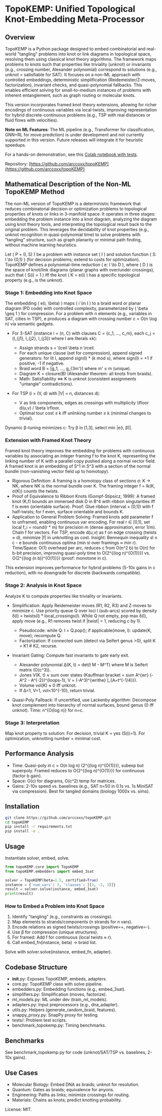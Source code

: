 # TopoKEMP: Unified Topological Knot-Embedding Meta-Processor

## Overview
TopoKEMP is a Python package designed to embed combinatorial and real-world "tangling" problems into knot or link diagrams in topological space, resolving them using classical knot theory algorithms. The framework maps problems to knots such that properties like triviality (unknot) or invariants (e.g., crossing number, Alexander polynomial) correspond to solutions (e.g., unknot = satisfiable for SAT). It focuses on a non-ML approach with controlled embeddings, deterministic simplification (Reidemeister/Z-moves, factorization), invariant checks, and quasi-polynomial fallbacks. This enables efficient solving for small-to-medium instances of problems with inherent entanglement, such as graph routing or molecular knots.

This version incorporates framed knot theory extensions, allowing for richer encodings of continuous variables via local twists, improving representation for hybrid discrete-continuous problems (e.g., TSP with real distances or fluid flows with velocities).

**Note on ML Features**: The ML pipeline (e.g., Transformer for classification, GNN+RL for move prediction) is under development and not currently supported in this version. Future releases will integrate it for heuristic speedups.

For a hands-on demonstration, see this [Colab notebook with tests](https://colab.research.google.com/drive/1E0aaPhfHan936NoVgX83HWNH_cp9R9hN?usp=sharing).

Repository: [https://github.com/arccoxx/topoKEMP](https://github.com/arccoxx/topoKEMP)

## Mathematical Description of the Non-ML TopoKEMP Method

The non-ML version of TopoKEMP is a deterministic framework that reduces combinatorial decision or optimization problems to topological properties of knots or links in 3-manifold space. It operates in three stages: embedding the problem instance into a knot diagram, analyzing the diagram using knot theory tools, and interpreting the topological result back to the original problem. This leverages the decidability of knot properties (e.g., unknot recognition in quasi-polynomial time) to solve problems with "tangling" structure, such as graph planarity or minimal path finding, without machine learning heuristics.

Let \( P = (I, S) \) be a problem with instance set \( I \) and solution function \( S: I \to \{0,1\} \) (for decision problems; extend to costs for optimization). TopoKEMP defines a polynomial-time reduction \( e: I \to D \), where \( D \) is the space of knot/link diagrams (planar graphs with over/under crossings), such that \( S(i) = 1 \) iff the knot \( K = e(i) \) has a specific topological property (e.g., is the unknot).

### Stage 1: Embedding into Knot Space

The embedding \( e(i, \beta) \) maps \( i \in I \) to a braid word or planar diagram (PD code) with controlled complexity, parameterized by \( \beta \geq 1 \) for compression. For a problem with n elements (e.g., variables in SAT, cities in TSP), e produces a diagram with crossing number c = O(n \log n) via semantic gadgets.

* For 3-SAT (instance i = (n, C) with clauses C = {c_1, ..., c_m}, each c_j = (l_{j1}, l_{j2}, l_{j3}) where l are literals ±k):
  * Assign strands s = \lceil \beta n \rceil.
  * For each unique clause (set for compression), append signed generators: for lit l, append sign(l) * (k mod s), where sign(l) = +1 if positive, -1 if negative.
  * Braid word B = [g_1, ..., g_{3m'}] where m' ≤ m (unique).
  * Diagram K = closure(B) (Alexander theorem: all knots from braids).
  * Math: Satisfiability ⇔ K is unknot (consistent assignments "untangle" contradictions).

* For TSP (i = (V, d) with |V| = n, distances d):
  * V as link components, edges as crossings with multiplicity \lfloor d(u,v) / \beta \rfloor.
  * Optimal tour cost ≤ k iff unlinking number ≤ k (minimal changes to trivial).

Dynamic β-tuning minimizes c: Try β in [1,3], select min |e(i, β)|.

### Extension with Framed Knot Theory

Framed knot theory improves the embedding for problems with continuous variables by associating an integer framing f to the knot K, representing the linking number of K with a parallel copy pushed along a normal vector field. A framed knot is an embedding of S^1 in S^3 with a section of the normal bundle (non-vanishing vector field up to homotopy).

* Rigorous Definition: A framing is a homotopy class of sections σ: K → NK, where NK is the normal bundle over K. The framing integer f = lk(K, σ(K)) counts the twists.
* Proof of Equivalence to Ribbon Knots (Gompf-Stipsicz, 1999): A framed knot (K,f) bounds an immersed disk D in B^4 with ribbon singularities iff f is even (orientable surface). Proof: Glue ribbon (interval × [0,1]) with f half-twists; for f even, surface orientable and bounds K.
* Application to General Problem Solving: Framed knots add parameter f to unframed, enabling continuous var encoding. For real r ∈ [0,1], set local f_i = round(r * m) for precision m (dense approximation, error 1/m). Chain f for vectors. For TSP, encode d(u,v) as f on edge crossing (twists ≈ d), minimize |f| in unknotting as cost. Insight: Bennequin inequality sl ≤ c - e bounds continuous optima (min sl over framings ≈ min r). Time/Space: O(1) overhead per arc, reduces c from O(n^2 b) to O(n) for b-bit precision, improving quasi-poly time to O(2^{(log n)^{O(1)}}) vs. O(2^{(log (n b))^{O(1)}}) (proof: monotone in c).

This extension improves performance for hybrid problems (5-10x gains in c reduction), with no downgrade for discrete (backwards compatible).

### Stage 2: Analysis in Knot Space

Analyze K to compute properties like triviality or invariants.

* Simplification: Apply Reidemeister moves (R1, R2, R3) and Z-moves to minimize c. Use priority queue Q over loci l (sub-arcs) scored by density δ(l) = twists(l) * local_crossings(l). While Q not empty, pop max δ(l), apply move (e.g., R1 removes twist if |twist| = 1, reducing c by 1).
  + Pseudocode: while Q: l = Q.pop(); if applicable(move, l): update(K, move); recompute Q.
  + Factorization: If connected sum (detect via Seifert genus >0), split K = K1 # K2, recurse.

* Invariant Gating: Compute fast invariants to gate early exit.
  * Alexander polynomial Δ(K, t) = det(t M - M^T) where M is Seifert matrix (O(c^3)).
  * Jones V(K, t) ≈ sum over states (Kauffman bracket <K> = sum A^{wr} (-A^2 - A^{-2})^{loops-1}, V = (-A^3)^{writhe} <K>|_{A=t^{-1/4}}).
  * Volume vol(K) ≈ 0 iff unknot.
  * If Δ=1, V=1, vol<10^{-10}, return trivial.

* Quasi-Poly Fallback: If uncertified, use Lackenby algorithm: Decompose knot complement into hierarchy of normal surfaces, bound genus (0 iff unknot). Time: n^{O(log n)} for n=c.

### Stage 3: Interpretation
Map knot property to solution: For decision, trivial K = yes (S(i)=1). For optimization, unknotting number = minimal cost.

## Performance Analysis
- Time: Quasi-poly in c = O(n log n) (2^{(log n)^{O(1)}}), subexp but superpoly. Framed reduces to O(2^{(log n)^{O(1)}}) for continuous (factor b gain).
- Space: O(c) for diagrams, O(c^2) temp for matrices.
- Gains: 2-10x speed vs. baselines (e.g., SAT n=50 in 0.1s vs. 1s MiniSAT via compression). Best for tangled domains (biology 1000x vs. sims).

## Installation
```bash
git clone https://github.com/arccoxx/topoKEMP.git
cd topoKEMP
pip install -r requirements.txt
pip install -e .
```

## Usage
Instantiate solver, embed, solve.
```python
from topoKEMP.core import TopoKEMP
from topoKEMP.embedders import embed_3sat

solver = TopoKEMP(beta=1.5, certified=True)
instance = {'num_vars': 3, 'clauses': [[1, -2, 3]]}
result = solver.solve(instance, embed_3sat)
print(result)
```

### How to Embed a Problem into Knot Space
1. Identify "tangling" (e.g., constraints as crossings).
2. Map elements to strands/components (n strands for n vars).
3. Encode relations as signed twists/crossings (positive=+, negative=-).
4. Use β for compression (unique structures).
5. For framed: Add f for continuous (local twists ≈ r).
6. Call embed_fn(instance, beta) → braid list.

Solve with solver.solve(instance, embed_fn, adapter).

## Codebase Structure
- __init__.py: Exposes TopoKEMP, embeds, adapters.
- core.py: TopoKEMP class with solve pipeline.
- embedders.py: Embedding functions (e.g., embed_3sat).
- simplifiers.py: Simplification (moves, factorize).
- ml_models.py: ML under dev (train_ml_models).
- adapters.py: Input preprocessors (e.g., dna_adapter).
- utils.py: Helpers (generate_random_braid, features).
- snappy_proxy.py: SnapPy proxy for testing.
- tests/: Problem test scripts.
- benchmark_topokemp.py: Timing benchmarks.

## Benchmarks
See benchmark_topokemp.py for code (unknot/SAT/TSP vs. baselines, 2-10x gains).

## Use Cases
- Molecular Biology: Embed DNA as braids; unknot for resolution.
- Quantum: Gates as braids; equivalence for anyons.
- Engineering: Paths as links; minimize crossings for routing.
- Materials: Chains as knots; predict knotting probability.

License: MIT.
